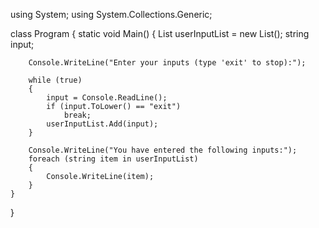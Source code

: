 
using System;
using System.Collections.Generic;

class Program
{
    static void Main()
    {
        List<string> userInputList = new List<string>();
        string input;
        
        Console.WriteLine("Enter your inputs (type 'exit' to stop):");
        
        while (true)
        {
            input = Console.ReadLine();
            if (input.ToLower() == "exit")
                break;
            userInputList.Add(input);
        }
        
        Console.WriteLine("You have entered the following inputs:");
        foreach (string item in userInputList)
        {
            Console.WriteLine(item);
        }
    }
}
